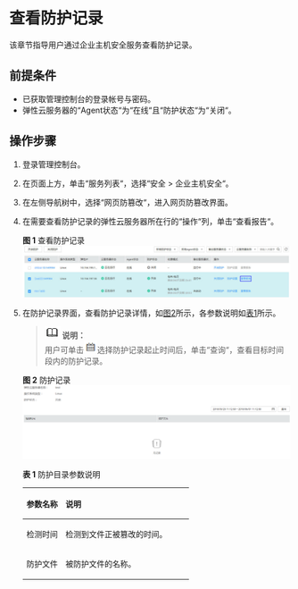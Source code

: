 # 查看防护记录<a name="ZH-CN_TOPIC_0116058069"></a>

该章节指导用户通过企业主机安全服务查看防护记录。

## 前提条件<a name="section2256777914731"></a>

-   已获取管理控制台的登录帐号与密码。
-   弹性云服务器的“Agent状态“为“在线“且“防护状态“为“关闭“。

## 操作步骤<a name="section6272161151315"></a>

1.  登录管理控制台。
2.  在页面上方，单击“服务列表“，选择“安全  \>  企业主机安全“。
3.  在左侧导航树中，选择“网页防篡改“，进入网页防篡改界面。
4.  在需要查看防护记录的弹性云服务器所在行的“操作“列，单击“查看报告“。

    **图 1**  查看防护记录<a name="fig57957454174110"></a>  
    ![](figures/查看防护记录.jpg "查看防护记录")

5.  在防护记录界面，查看防护记录详情，如[图2](#fig5723623511130)所示，各参数说明如[表1](#table5061128511130)所示。

    >![](public_sys-resources/icon-note.gif) **说明：**   
    >用户可单击![](figures/日历图标.png)选择防护记录起止时间后，单击“查询“，查看目标时间段内的防护记录。  

    **图 2**  防护记录<a name="fig5723623511130"></a>  
    ![](figures/防护记录.png "防护记录")

    **表 1**  防护目录参数说明

    <a name="table5061128511130"></a>
    <table><thead align="left"><tr id="row1476584211130"><th class="cellrowborder" valign="top" width="23.49%" id="mcps1.2.3.1.1"><p id="p5518259211130"><a name="p5518259211130"></a><a name="p5518259211130"></a>参数名称</p>
    </th>
    <th class="cellrowborder" valign="top" width="76.51%" id="mcps1.2.3.1.2"><p id="p4060497811130"><a name="p4060497811130"></a><a name="p4060497811130"></a>说明</p>
    </th>
    </tr>
    </thead>
    <tbody><tr id="row66894511130"><td class="cellrowborder" valign="top" width="23.49%" headers="mcps1.2.3.1.1 "><p id="p5418458011130"><a name="p5418458011130"></a><a name="p5418458011130"></a>检测时间</p>
    </td>
    <td class="cellrowborder" valign="top" width="76.51%" headers="mcps1.2.3.1.2 "><p id="p2687486811130"><a name="p2687486811130"></a><a name="p2687486811130"></a>检测到文件正被篡改的时间。</p>
    </td>
    </tr>
    <tr id="row4054722211130"><td class="cellrowborder" valign="top" width="23.49%" headers="mcps1.2.3.1.1 "><p id="p6309953111130"><a name="p6309953111130"></a><a name="p6309953111130"></a>防护文件</p>
    </td>
    <td class="cellrowborder" valign="top" width="76.51%" headers="mcps1.2.3.1.2 "><p id="p1078840111130"><a name="p1078840111130"></a><a name="p1078840111130"></a>被防护文件的名称。</p>
    </td>
    </tr>
    </tbody>
    </table>


